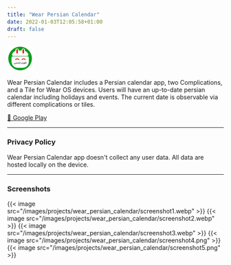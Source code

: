 ```yaml
---
title: "Wear Persian Calendar"
date: 2022-01-03T12:05:58+01:00
draft: false
---
```


![icon](/images/projects/wear_persian_calendar/icon.png)

Wear Persian Calendar includes a Persian calendar app, two Complications, and a Tile for Wear OS devices. Users will have an up-to-date persian calendar including holidays and events. The current date is observable via different complications or tiles.

[🔗 Google Play](https://play.google.com/store/apps/details?id=com.mbt925.wear.calendar)

---

### Privacy Policy
Wear Persian Calendar app doesn't collect any user data. All data are hosted locally on the device.

---

### Screenshots

{{< image src="/images/projects/wear_persian_calendar/screenshot1.webp" >}}
{{< image src="/images/projects/wear_persian_calendar/screenshot2.webp" >}}
{{< image src="/images/projects/wear_persian_calendar/screenshot3.webp" >}}
{{< image src="/images/projects/wear_persian_calendar/screenshot4.png" >}}
{{< image src="/images/projects/wear_persian_calendar/screenshot5.png" >}}